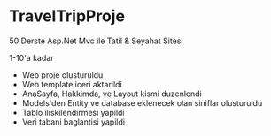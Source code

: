 # TravelTripProje
 50 Derste Asp.Net Mvc ile Tatil & Seyahat Sitesi

1-10'a kadar
 - Web proje olusturuldu
 - Web template iceri aktarildi
 - AnaSayfa, Hakkimda, ve Layout kismi duzenlendi
 - Models'den Entity ve database eklenecek olan siniflar olusturuldu
 - Tablo iliskilendirmesi yapildi
 - Veri tabani baglantisi yapildi